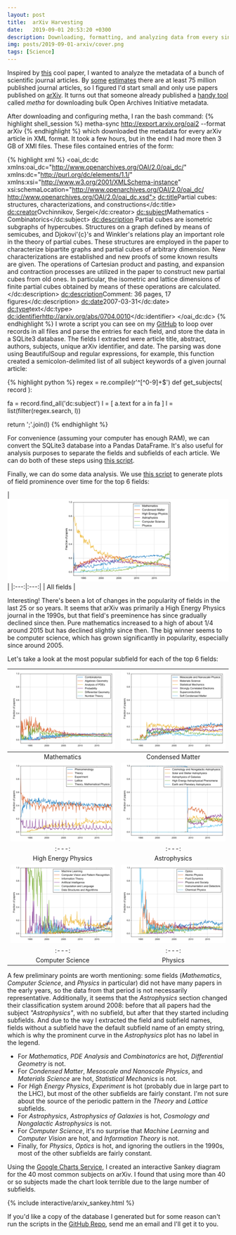 ```yaml
---
layout: post
title:  arXiv Harvesting
date:   2019-09-01 20:53:20 +0300
description: Downloading, formatting, and analyzing data from every single paper published on arXiv
img: posts/2019-09-01-arxiv/cover.png
tags: [Science]
---
```


Inspired by [this][mat2vec] cool paper, I wanted to analyze the metadata of a bunch of scientific journal articles.
By [some][50million] [estimates][2.5millionperyear] there are at least 75 million published journal articles, so I figured I'd start small and only use papers published on [arXiv][arxiv].
It turns out that someone already published a [handy tool][metha] called *metha* for downloading bulk Open Archives Initiative metadata.

After downloading and configuring metha, I ran the bash command:
{% highlight shell_session %}
metha-sync http://export.arxiv.org/oai2 --format arXiv
{% endhighlight %}
which downloaded the metadata for every arXiv article in XML format.
It took a few hours, but in the end I had more then 3 GB of XMl files.
These files contained entries of the form:

{% highlight xml %}
 <oai_dc:dc xmlns:oai_dc="http://www.openarchives.org/OAI/2.0/oai_dc/" xmlns:dc="http://purl.org/dc/elements/1.1/" xmlns:xsi="http://www.w3.org/2001/XMLSchema-instance" xsi:schemaLocation="http://www.openarchives.org/OAI/2.0/oai_dc/ http://www.openarchives.org/OAI/2.0/oai_dc.xsd">
 <dc:title>Partial cubes: structures, characterizations, and constructions</dc:title>
 <dc:creator>Ovchinnikov, Sergei</dc:creator>
 <dc:subject>Mathematics - Combinatorics</dc:subject>
 <dc:description>  Partial cubes are isometric subgraphs of hypercubes. Structures on a graph
defined by means of semicubes, and Djokovi\'{c}'s and Winkler's relations play
an important role in the theory of partial cubes. These structures are employed
in the paper to characterize bipartite graphs and partial cubes of arbitrary
dimension. New characterizations are established and new proofs of some known
results are given.
  The operations of Cartesian product and pasting, and expansion and
contraction processes are utilized in the paper to construct new partial cubes
from old ones. In particular, the isometric and lattice dimensions of finite
partial cubes obtained by means of these operations are calculated.
</dc:description>
 <dc:description>Comment: 36 pages, 17 figures</dc:description>
 <dc:date>2007-03-31</dc:date>
 <dc:type>text</dc:type>
 <dc:identifier>http://arxiv.org/abs/0704.0010</dc:identifier>
 </oai_dc:dc>
 {% endhighlight %}
I wrote a script you can see on my [GitHub][sqlite-script] to loop over records in all files and parse the entries for each field, and store the data in a SQLite3 database.
The fields I extracted were article title, abstract, authors, subjects, unique arXiv identifier, and date.
The parsing was done using BeautifulSoup and regular expressions, for example, this function created a semicolon-delimited list of all subject keywords of a given journal article:

{% highlight python %}
regex = re.compile(r'^[^0-9]+$')
def get_subjects( record ):

  fa = record.find_all('dc:subject')
  l = [ a.text for a in fa ]
  l = list(filter(regex.search, l))

  return ';'.join(l)
{% endhighlight %}

For convenience (assuming your computer has enough RAM), we can convert the SQLite3 database into a Pandas DataFrame.
It's also useful for analysis purposes to separate the fields and subfields of each article.
We can do both of these steps using [this script][dataframe-script].

Finally, we can do some data analysis.
We use [this script][plot-script] to generate plots of field prominence over time for the top 6 fields:

| [![All fields](/assets/img/posts/2019-09-01-arxiv/arxiv_fields_by_year.svg)](/assets/img/posts/2019-09-01-arxiv/arxiv_fields_by_year.svg) |
|:---:|:---:|
| All fields |

Interesting! There's been a lot of changes in the popularity of fields in the last 25 or so years. It seems that arXiv was primarily a High Energy Physics journal in the 1990s, but that field's preeminence has since gradually declined since then.
Pure mathematics increased to a high of about 1/4 around 2015 but has declined slightly since then.
The big winner seems to be computer science, which has grown significantly in popularity, especially since around 2005.

Let's take a look at the most popular subfield for each of the top 6 fields:

| [![Mathematics](/assets/img/posts/2019-09-01-arxiv/arxiv_fields_by_year_Mathematics.svg)](/assets/img/posts/2019-09-01-arxiv/arxiv_fields_by_year_Mathematics.svg)  | [![Condensed Matter](/assets/img/posts/2019-09-01-arxiv/arxiv_fields_by_year_Condensed-Matter.svg)](/assets/img/posts/2019-09-01-arxiv/arxiv_fields_by_year_Condensed-Matter.svg) |
|:---:|:---:|
| Mathematics | Condensed Matter |
| [![High Energy Physics](/assets/img/posts/2019-09-01-arxiv/arxiv_fields_by_year_High-Energy-Physics.svg)](/assets/img/posts/2019-09-01-arxiv/arxiv_fields_by_year_High-Energy-Physics.svg)  | [![Astrophysics](/assets/img/posts/2019-09-01-arxiv/arxiv_fields_by_year_Astrophysics.svg)](/assets/img/posts/2019-09-01-arxiv/arxiv_fields_by_year_Astrophysics.svg) |
|:---:|:---:|
| High Energy Physics | Astrophysics |
| [![Computer Science](/assets/img/posts/2019-09-01-arxiv/arxiv_fields_by_year_Computer-Science.svg)](/assets/img/posts/2019-09-01-arxiv/arxiv_fields_by_year_Computer-Science.svg)  | [![Physics](/assets/img/posts/2019-09-01-arxiv/arxiv_fields_by_year_Physics.svg)](/assets/img/posts/2019-09-01-arxiv/arxiv_fields_by_year_Physics.svg) |
|:---:|:---:|
| Computer Science | Physics |

A few preliminary points are worth mentioning: some fields (*Mathematics*, *Computer Science*, and *Physics* in particular) did not have many papers in the early years, so the data from that period is not necessarily representative.
Additionally, it seems that the *Astrophysics* section changed their classification system around 2008: before that all papers had the subject *"Astrophysics"*, with no subfield, but after that they started including subfields. And due to the way I extracted the field and subfield names, fields without a subfield have the default subfield name of an empty string, which is why the prominent curve in the *Astrophysics* plot has no label in the legend.

* For *Mathematics*, *PDE Analysis* and *Combinatorics* are hot, *Differential Geometry* is not.
* For *Condensed Matter*, *Mesoscale and Nanoscale Physics*, and *Materials Science* are hot, *Statistical Mechanics* is not.
* For *High Energy Physics*, *Experiment* is hot (probably due in large part to the LHC), but most of the other subfields are fairly constant. I'm not sure about the source of the periodic pattern in the *Theory* and *Lattice* subfields.
* For *Astrophysics*, *Astrophysics of Galaxies* is hot, *Cosmology and Nongalactic Astrophysics* is not.
* For *Computer Science*, it's no surprise that *Machine Learning* and *Computer Vision* are hot, and *Information Theory* is not.
* Finally, for *Physics*, *Optics* is hot, and ignoring the outliers in the 1990s, most of the other subfields are fairly constant.

Using the [Google Charts Service][google-charts], I created an interactive Sankey diagram for the 40 most common subjects on arXiv.
I found that using more than 40 or so subjects made the chart look terrible due to the large number of subfields.

{% include interactive/arxiv_sankey.html %}

If you'd like a copy of the database I generated but for some reason can't run the scripts in the [GitHub Repo][github-repo], send me an email and I'll get it to you.

[mat2vec]: https://www.nature.com/articles/s41586-019-1335-8
[50million]: https://onlinelibrary.wiley.com/doi/abs/10.1087/20100308
[2.5millionperyear]: https://www.stm-assoc.org/2015_02_20_STM_Report_2015.pdf
[arxiv]: https://arxiv.org/
[metha]: https://github.com/miku/metha
[sqlite-script]: https://github.com/trislee/arXiv/blob/master/arxiv_sql.py
[dataframe-script]: https://github.com/trislee/arXiv/blob/master/sql_to_dataframe.py
[plot-script]: https://github.com/trislee/arXiv/blob/master/generate_plots.py
[github-repo]: https://github.com/trislee/arXiv/
[google-charts]: https://developers.google.com/chart/interactive/docs/gallery/sankey
